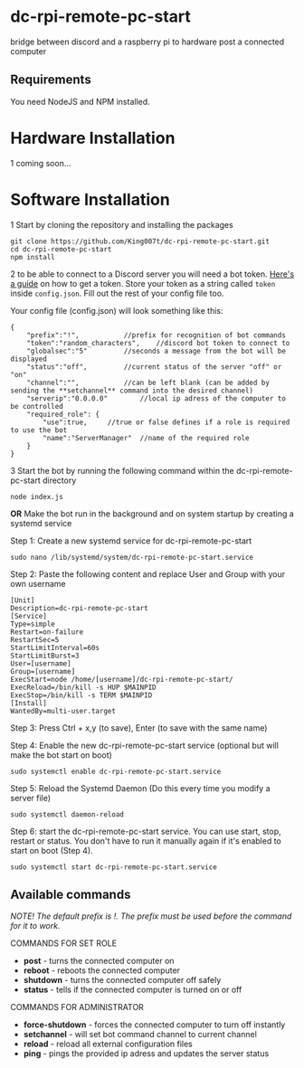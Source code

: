# dc-rpi-remote-pc-start
bridge between discord and a raspberry pi to hardware post a connected computer

## Requirements
You need NodeJS and NPM installed.

# Hardware Installation
1 coming soon...

# Software Installation
1 Start by cloning the repository and installing the packages
```
git clone https://github.com/King007t/dc-rpi-remote-pc-start.git
cd dc-rpi-remote-pc-start
npm install
```
2 to be able to connect to a Discord server you will need a bot token.
[Here's a guide](#0) on how to get a token. Store your token as a string called `token` inside `config.json`. Fill out the rest of your config file too. 

Your config file (config.json) will look something like this:
```
{
	"prefix":"!",			//prefix for recognition of bot commands
	"token":"random_characters",	//discord bot token to connect to
	"globalsec":"5"			//seconds a message from the bot will be displayed
	"status":"off",			//current status of the server "off" or "on"
	"channel":"",			//can be left blank (can be added by sending the **setchannel** command into the desired channel)
	"serverip":"0.0.0.0"		//local ip adress of the computer to be controlled
	"required_role": {
		"use":true,		//true or false defines if a role is required to use the bot
		"name":"ServerManager"	//name of the required role
	}
}
```

3 Start the bot by running the following command within the dc-rpi-remote-pc-start directory
```
node index.js
```
**OR** Make the bot run in the background and on system startup by creating a systemd service

Step 1: Create a new systemd service for dc-rpi-remote-pc-start
```
sudo nano /lib/systemd/system/dc-rpi-remote-pc-start.service 
```

Step 2: Paste the following content and replace User and Group with your own username
```
[Unit]
Description=dc-rpi-remote-pc-start
[Service]
Type=simple
Restart=on-failure
RestartSec=5
StartLimitInterval=60s
StartLimitBurst=3
User=[username]
Group=[username]
ExecStart=node /home/[username]/dc-rpi-remote-pc-start/
ExecReload=/bin/kill -s HUP $MAINPID
ExecStop=/bin/kill -s TERM $MAINPID
[Install]
WantedBy=multi-user.target
```

Step 3: Press Ctrl + x,y (to save), Enter (to save with the same name)

Step 4: Enable the new dc-rpi-remote-pc-start service (optional but will make the bot start on boot)
```
sudo systemctl enable dc-rpi-remote-pc-start.service
```

Step 5: Reload the Systemd Daemon (Do this every time you modify a server file)
```
sudo systemctl daemon-reload
```

Step 6: start the dc-rpi-remote-pc-start service. You can use start, stop, restart or status. You don't have to run it manually again if it's enabled to start on boot (Step 4).
```
sudo systemctl start dc-rpi-remote-pc-start.service
```

## Available commands
_NOTE! The default prefix is !. The prefix must be used before the command for it to work._

COMMANDS FOR SET ROLE
* **post** - turns the connected computer on
* **reboot** - reboots the connected computer
* **shutdown** - turns the connected computer off safely
* **status** - tells if the connected computer is turned on or off

COMMANDS FOR ADMINISTRATOR
* **force-shutdown** - forces the connected computer to turn off instantly
* **setchannel** - will set bot command channel to current channel
* **reload** - reload all external configuration files
* **ping** - pings the provided ip adress and updates the server status
